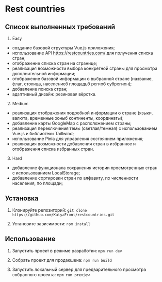 # Rest countries

## Список выполненных требований

1. Easy

- создание базовой структуры Vue.js приложения;
- использование API https://restcountries.com/ для получения списка стран;
- отображение списка стран на странице;
- реализация возможности выбора конкретной страны для просмотра дополнительной информации;
- отображение базовой информации о выбранной стране (название, флаг, столица, населениеб площадьб региоб субрегион);
- добавление поиска стран;
- адаптивный дизайн: резиновая вёрстка.

2. Medium

- реализация отображения подробной информации о стране (языки, валюта, временные зоныб континенты, координаты);
- добавление карты GoogleMap с расположением страны;
- реализация переключения темы (светлая/темная) с использованием Vue.js и библиотеки Taillwind;
- использование Pinia для управления состоянием приложения;
- реализация возможности добавления стран в избранное и отображения списка избранных стран.

3. Hard

- добавление функционала сохранения истории просмотренных стран с использованием LocalStorage;
- добавление сортировки стран по алфавиту, по численности населения, по площади;

## Установка

1. Клонируйте репозиторий:
   `git clone https://github.com/KatyaFront/restcountries.git`

2. Установите зависимости:
   `npm install`

## Использование

1. Запустить проект в режиме разработки:
   `npm run dev`

2. Собрать проект для продакшена:
   `npm run build`

3. Запустить локальный сервер для предварительного просмотра собранного проекта:
   `npm run preview`
